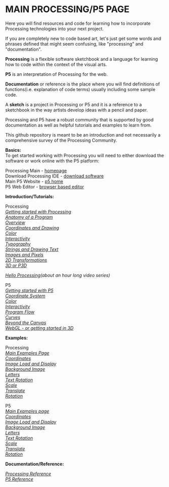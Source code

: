 # MAIN PROCESSING/P5 PAGE

Here you will find resources and code for learning how to incorporate Processing technologies into your next project.

If you are completely new to code based art, let's just get some words and phrases defined that might seem confusing, like "processing" and "documentation".

**Processing** is a flexible software sketchbook and a language for learning how to code within the context of the visual arts.

**P5** is an interpretation of Processing for the web.

**Documentation** or reference is the place where you will find definitions of functions(i.e. explanation of code terms) usually including some sample code.

A **sketch** is a project in Processing or P5 and it is a reference to a sketchbook in the way artists develop ideas with a pencil and paper.

Processing and P5 have a robust community that is supported by good documentation as well as helpful tutorials and examples to learn from. 

This github repository is meant to be an introduction and not necessarily a comprehensive survey of the Processing Community.


**Basics:**\
To get started working with Processing you will need to either download the software or work online with the P5 platform:

Processing Main - [homepage](https://processing.org)\
Download Processing IDE - [download software](https://processing.org/download)\
Main P5 Website - [p5 home](https://p5js.org)\
P5 Web Editor - [browser based editor](https://editor.p5js.org/)

**Introduction/Tutorials:**

Processing\
*[Getting started with Processing](https://processing.org/tutorials/gettingstarted/)\
[Anatomy of a Program](https://processing.org/tutorials/anatomy/)\
[Overview](https://processing.org/tutorials/overview/)\
[Coordinates and Drawing](https://processing.org/tutorials/drawing/)\
[Color](https://processing.org/tutorials/color/)\
[Interactivity](https://processing.org/tutorials/interactivity/)\
[Typography](https://processing.org/tutorials/typography/)\
[Strings and Drawing Text](https://processing.org/tutorials/text/)\
[Images and Pixels](https://processing.org/tutorials/pixels/)\
[2D Transformations](https://processing.org/tutorials/transform2d/)\
[3D or P3D](https://processing.org/tutorials/p3d/)*

*[Hello Processing](https://hello.processing.org/)(about an hour long video series)*


P5\
*[Getting started with P5](https://p5js.org/get-started/)\
[Coordinate System](https://p5js.org/learn/coordinate-system-and-shapes.html)\
[Color](https://p5js.org/learn/color.html)\
[Interactivity](https://p5js.org/learn/interactivity.html)\
[Program Flow](https://p5js.org/learn/program-flow.html)\
[Curves](https://p5js.org/learn/curves.html)\
[Beyond the Canvas](https://github.com/processing/p5.js/wiki/Beyond-the-canvas)\
[WebGL - or getting started in 3D](https://github.com/processing/p5.js/wiki/Getting-started-with-WebGL-in-p5)*

**Examples:**

Processing\
*[Main Examples Page](https://processing.org/examples/)\
[Coordinates](https://processing.org/examples/coordinates.html)\
[Image Load and Display](https://processing.org/examples/loaddisplayimage.html)\
[Background Image](https://processing.org/examples/backgroundimage.html)\
[Letters](https://processing.org/examples/letters.html)\
[Text Rotation](https://processing.org/examples/textrotation.html)\
[Scale](https://processing.org/examples/scale.html)\
[Translate](https://processing.org/examples/translate.html)\
[Rotation](https://processing.org/examples/rotate.html)*

P5\
*[Main Examples page](https://p5js.org/examples/)\
[Coordinates](https://p5js.org/examples/structure-coordinates.html)\
[Image Load and Display](https://p5js.org/examples/image-load-and-display-image.html)\
[Background Image](https://p5js.org/examples/image-background-image.html)\
[Letters](https://p5js.org/examples/typography-letters.html)\
[Text Rotation](https://p5js.org/examples/textrotation.html)\
[Scale](https://p5js.org/examples/transform-scale.html)\
[Translate](https://p5js.org/examples/transform-translate.html)\
[Rotation](https://p5js.org/examples/transform-rotate.html)*

**Documentation/Reference:**

*[Processing Reference](https://processing.org/reference/)\
[P5 Reference](https://p5js.org/reference/)*

